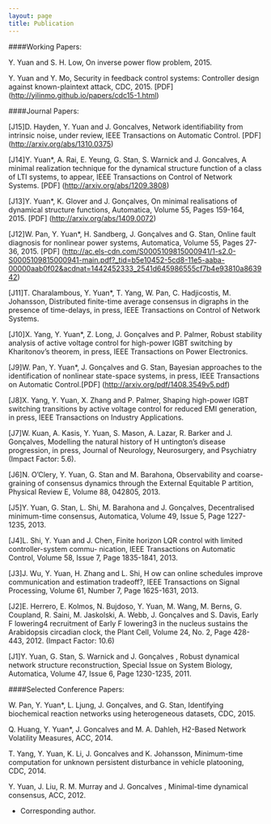 ```yaml
---
layout: page
title: Publication
---
```


####Working Papers:

Y. Yuan and S. H. Low, On inverse power flow problem, 2015. 

Y. Yuan and Y. Mo, Security in feedback control systems: Controller design against known-plaintext attack, CDC, 2015. [PDF] (http://yilinmo.github.io/papers/cdc15-1.html)


####Journal Papers:

[J15]D. Hayden, Y. Yuan and J. Goncalves, Network identifiability from intrinsic noise, under review, IEEE Transactions on Automatic Control. [PDF] (http://arxiv.org/abs/1310.0375)

[J14]Y. Yuan*, A. Rai, E. Yeung, G. Stan, S. Warnick and J. Goncalves, A minimal realization technique for the dynamical structure function of a class of LTI systems, to appear, IEEE Transactions on Control of Network Systems. [PDF] (http://arxiv.org/abs/1209.3808)

[J13]Y. Yuan*, K. Glover and J. Gonçalves, On minimal realisations of dynamical structure functions, Automatica, Volume 55, Pages 159-164, 2015. [PDF] (http://arxiv.org/abs/1409.0072)

[J12]W. Pan, Y. Yuan*, H. Sandberg, J. Gonçalves and G. Stan, Online fault diagnosis for nonlinear power systems, Automatica, Volume 55, Pages 27-36, 2015. [PDF] (http://ac.els-cdn.com/S0005109815000941/1-s2.0-S0005109815000941-main.pdf?_tid=b5e10452-5cd8-11e5-aaba-00000aab0f02&acdnat=1442452333_2541d645986555cf7b4e93810a863942)

[J11]T. Charalambous, Y. Yuan*, T. Yang, W. Pan, C. Hadjicostis, M. Johansson, Distributed finite-time average consensus in digraphs in the presence of time-delays, in press, IEEE Transactions on Control of Network Systems.

[J10]X. Yang, Y. Yuan*, Z. Long, J. Gonçalves and P. Palmer, Robust stability analysis of active voltage control for high-power IGBT switching by Kharitonov’s theorem, in press, IEEE Transactions on Power Electronics.

[J9]W. Pan, Y. Yuan*, J. Gonçalves and G. Stan, Bayesian approaches to the identification of nonlinear state-space systems, in press, IEEE Transactions on Automatic Control.[PDF] (http://arxiv.org/pdf/1408.3549v5.pdf)

[J8]X. Yang, Y. Yuan, X. Zhang and P. Palmer, Shaping high-power IGBT switching transitions by active voltage control for reduced EMI generation, in press, IEEE Transactions on Industry Applications.

[J7]W. Kuan, A. Kasis, Y. Yuan, S. Mason, A. Lazar, R. Barker and J. Gonçalves, Modelling the natural history of H untington’s disease progression, in press, Journal of Neurology, Neurosurgery, and Psychiatry (Impact Factor: 5.6).

[J6]N. O’Clery, Y. Yuan, G. Stan and M. Barahona, Observability and coarse-graining of consensus dynamics through the External Equitable P artition, Physical Review E, Volume 88, 042805, 2013.

[J5]Y. Yuan, G. Stan, L. Shi, M. Barahona and J. Gonçalves, Decentralised minimum-time consensus, Automatica, Volume 49, Issue 5, Page 1227-1235, 2013.

[J4]L. Shi, Y. Yuan and J. Chen, Finite horizon LQR control with limited controller-system commu- nication, IEEE Transactions on Automatic Control, Volume 58, Issue 7, Page 1835-1841, 2013.

[J3]J. Wu, Y. Yuan, H. Zhang and L. Shi, H ow can online schedules improve communication and estimation tradeoff?, IEEE Transactions on Signal Processing, Volume 61, Number 7, Page 1625-1631, 2013.

[J2]E. Herrero, E. Kolmos, N. Bujdoso, Y. Yuan, M. Wang, M. Berns, G. Coupland, R. Saini, M. Jaskolski, A. Webb, J. Gonçalves and S. Davis, Early F lowering4 recruitment of Early F lowering3 in the nucleus sustains the Arabidopsis circadian clock, the Plant Cell, Volume 24, No. 2, Page 428-443, 2012. (Impact Factor: 10.6)

[J1]Y. Yuan, G. Stan, S. Warnick and J. Gonçalves , Robust dynamical network structure reconstruction, Special Issue on System Biology, Automatica, Volume 47, Issue 6, Page 1230-1235, 2011.


####Selected Conference Papers:

W. Pan, Y. Yuan*, L. Ljung, J. Gonçalves, and G. Stan, Identifying biochemical reaction networks using heterogeneous datasets, CDC, 2015.

Q. Huang, Y. Yuan*, J. Goncalves and M. A. Dahleh, H2-Based Network Volatility Measures, ACC, 2014.

T. Yang, Y. Yuan, K. Li, J. Goncalves and K. Johansson, Minimum-time computation for unknown persistent disturbance in vehicle platooning, CDC, 2014.

Y. Yuan, J. Liu, R. M. Murray and J. Goncalves , Minimal-time dynamical consensus, ACC, 2012.


* Corresponding author.
